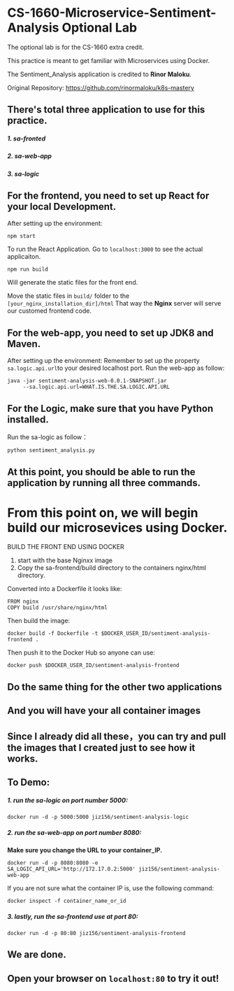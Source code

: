 # CS-1660-Microservice-Sentiment-Analysis Optional Lab

The optional lab is for the CS-1660 extra credit. 

This practice is meant to get familiar with Microservices using Docker. 

The Sentiment_Analysis application is credited to **Rinor Maloku**.

Original Repository: https://github.com/rinormaloku/k8s-mastery

## There's total three application to use for this practice. 

##### 1. sa-fronted
##### 2. sa-web-app
##### 3. sa-logic




## For the frontend, you need to set up React for your local Development.
After setting up the environment:

```
npm start
```

To run the React Application. 
Go to ```localhost:3000``` to see the actual applicaiton. 

```
npm run build
```

Will generate the static files for the front end. 

Move the static files in ```build/``` folder to the ```[your_nginx_installation_dir]/html``` 
That way the **Nginx** server will serve our customed frontend code. 

## For the web-app, you need to set up JDK8 and Maven. 
After setting up the environment:
Remember to set up the property ```sa.logic.api.url```to your desired localhost port. 
Run the web-app as follow:

```
java -jar sentiment-analysis-web-0.0.1-SNAPSHOT.jar 
     --sa.logic.api.url=WHAT.IS.THE.SA.LOGIC.API.URL
```
     
## For the Logic, make sure that you have Python installed. 
Run the sa-logic as follow：

```
python sentiment_analysis.py
```

## At this point, you should be able to run the application by running all three commands. 


# From this point on, we will begin build our microsevices using Docker.

BUILD THE FRONT END USING DOCKER
1. start with the base Nginxx image
2. Copy the sa-frontend/build directory to the containers nginx/html directory.

Converted into a Dockerfile it looks like:

```
FROM nginx
COPY build /usr/share/nginx/html
```

Then build the image:
```
docker build -f Dockerfile -t $DOCKER_USER_ID/sentiment-analysis-frontend .
```

Then push it to the Docker Hub so anyone can use:
```
docker push $DOCKER_USER_ID/sentiment-analysis-frontend
```
 
## Do the same thing for the other two applications 
## And you will have your all container images

## Since I already did all these，you can try and pull the images that I created just to see how it works. 
## To Demo:
##### 1. run the sa-logic on port number 5000:

```
docker run -d -p 5000:5000 jiz156/sentiment-analysis-logic
```


##### 2. run the sa-web-app on port number 8080:
**Make sure you change the URL to your container_IP.**

```
docker run -d -p 8080:8080 -e SA_LOGIC_API_URL='http://172.17.0.2:5000' jiz156/sentiment-analysis-web-app
```

If you are not sure what the container IP is, use the following command: 
```
docker inspect -f container_name_or_id
```


##### 3. lastly, run the sa-frontend use at port 80:

```
docker run -d -p 80:80 jiz156/sentiment-analysis-frontend
```

## We are done. 
## Open your browser on ```localhost:80``` to try it out!




         
